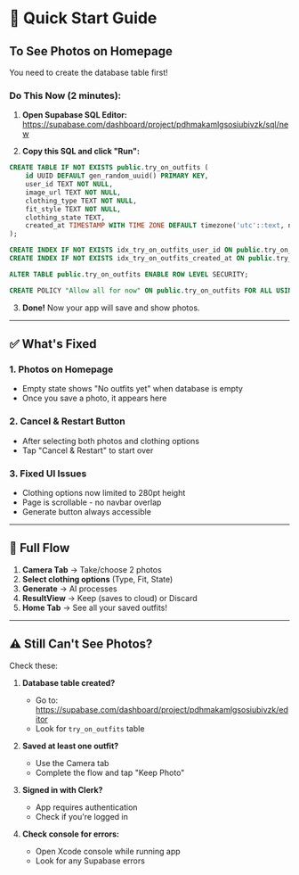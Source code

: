 # 🚀 Quick Start Guide

## To See Photos on Homepage

You need to create the database table first!

### Do This Now (2 minutes):

1. **Open Supabase SQL Editor:**
   https://supabase.com/dashboard/project/pdhmakamlgsosiubivzk/sql/new

2. **Copy this SQL and click "Run":**

```sql
CREATE TABLE IF NOT EXISTS public.try_on_outfits (
    id UUID DEFAULT gen_random_uuid() PRIMARY KEY,
    user_id TEXT NOT NULL,
    image_url TEXT NOT NULL,
    clothing_type TEXT NOT NULL,
    fit_style TEXT NOT NULL,
    clothing_state TEXT,
    created_at TIMESTAMP WITH TIME ZONE DEFAULT timezone('utc'::text, now()) NOT NULL
);

CREATE INDEX IF NOT EXISTS idx_try_on_outfits_user_id ON public.try_on_outfits(user_id);
CREATE INDEX IF NOT EXISTS idx_try_on_outfits_created_at ON public.try_on_outfits(created_at DESC);

ALTER TABLE public.try_on_outfits ENABLE ROW LEVEL SECURITY;

CREATE POLICY "Allow all for now" ON public.try_on_outfits FOR ALL USING (true) WITH CHECK (true);
```

3. **Done!** Now your app will save and show photos.

---

## ✅ What's Fixed

### 1. Photos on Homepage
- Empty state shows "No outfits yet" when database is empty
- Once you save a photo, it appears here

### 2. Cancel & Restart Button
- After selecting both photos and clothing options
- Tap "Cancel & Restart" to start over

### 3. Fixed UI Issues
- Clothing options now limited to 280pt height
- Page is scrollable - no navbar overlap
- Generate button always accessible

---

## 📱 Full Flow

1. **Camera Tab** → Take/choose 2 photos
2. **Select clothing options** (Type, Fit, State)
3. **Generate** → AI processes
4. **ResultView** → Keep (saves to cloud) or Discard
5. **Home Tab** → See all your saved outfits!

---

## ⚠️ Still Can't See Photos?

Check these:

1. **Database table created?**
   - Go to: https://supabase.com/dashboard/project/pdhmakamlgsosiubivzk/editor
   - Look for `try_on_outfits` table

2. **Saved at least one outfit?**
   - Use the Camera tab
   - Complete the flow and tap "Keep Photo"

3. **Signed in with Clerk?**
   - App requires authentication
   - Check if you're logged in

4. **Check console for errors:**
   - Open Xcode console while running app
   - Look for any Supabase errors
